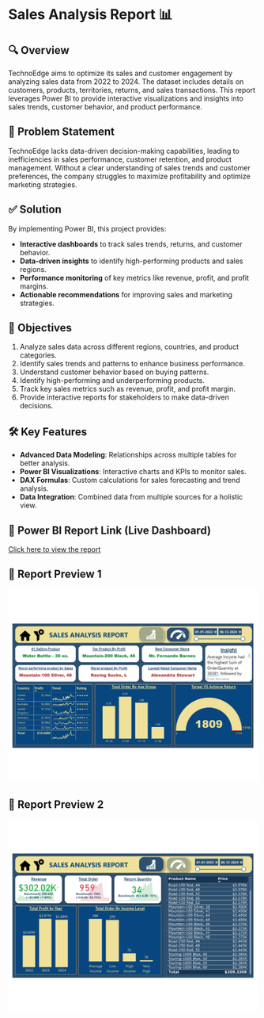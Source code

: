 # Sales Analysis Report 📊

## 🔍 Overview  
TechnoEdge aims to optimize its sales and customer engagement by analyzing sales data from 2022 to 2024. The dataset includes details on customers, products, territories, returns, and sales transactions. This report leverages Power BI to provide interactive visualizations and insights into sales trends, customer behavior, and product performance.

## 🚨 Problem Statement  
TechnoEdge lacks data-driven decision-making capabilities, leading to inefficiencies in sales performance, customer retention, and product management. Without a clear understanding of sales trends and customer preferences, the company struggles to maximize profitability and optimize marketing strategies.

## ✅ Solution  
By implementing Power BI, this project provides:
- **Interactive dashboards** to track sales trends, returns, and customer behavior.
- **Data-driven insights** to identify high-performing products and sales regions.
- **Performance monitoring** of key metrics like revenue, profit, and profit margins.
- **Actionable recommendations** for improving sales and marketing strategies.

## 🎯 Objectives  
1. Analyze sales data across different regions, countries, and product categories.  
2. Identify sales trends and patterns to enhance business performance.  
3. Understand customer behavior based on buying patterns.  
4. Identify high-performing and underperforming products.  
5. Track key sales metrics such as revenue, profit, and profit margin.  
6. Provide interactive reports for stakeholders to make data-driven decisions.  

## 🛠️ Key Features  
- **Advanced Data Modeling**: Relationships across multiple tables for better analysis.  
- **Power BI Visualizations**: Interactive charts and KPIs to monitor sales.  
- **DAX Formulas**: Custom calculations for sales forecasting and trend analysis.  
- **Data Integration**: Combined data from multiple sources for a holistic view.  

## 🔗 Power BI Report Link (Live Dashboard)
[Click here to view the report](https://app.powerbi.com/view?r=eyJrIjoiYzgzMGQwNmYtZTRjMS00ZmVmLWFhOTctNTNkNzBmOWVjYWE5IiwidCI6ImM2ZTU0OWIzLTVmNDUtNDAzMi1hYWU5LWQ0MjQ0ZGM1YjJjNCJ9)

## 📸 Report Preview 1
![Dashboard](Images/Page1.jpg)

## 📸 Report Preview 2
![Dashboard](Images/Page2.jpg)
